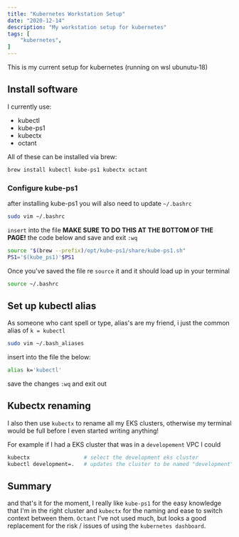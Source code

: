 ```yaml
---
title: "Kubernetes Workstation Setup"
date: "2020-12-14"
description: "My workstation setup for kubernetes"
tags: [
    "kubernetes",
]
---
```


This is my current setup for kubernetes (running on wsl ubunutu-18)

## Install software

I currently use:

- kubectl
- kube-ps1
- kubectx
- octant

All of these can be installed via brew:

``` bash
brew install kubectl kube-ps1 kubectx octant
```

### Configure kube-ps1

after installing kube-ps1 you will also need to update `~/.bashrc`

``` bash
sudo vim ~/.bashrc
```

`insert` into the file **MAKE SURE TO DO THIS AT THE BOTTOM OF THE PAGE!** the code below and save and exit `:wq`

``` bash
source "$(brew --prefix)/opt/kube-ps1/share/kube-ps1.sh"
PS1='$(kube_ps1)'$PS1
```

Once you've saved the file re `source` it and it should load up in your terminal

``` bash
source ~/.bashrc
```

## Set up kubectl alias

As someone who cant spell or type, alias's are my friend, i just the common alias of `k = kubectl`

``` bash
sudo vim ~/.bash_aliases
```

insert into the file the below:

``` bash
alias k='kubectl'
```

save the changes `:wq` and exit out

## Kubectx renaming

I also then use `kubectx` to rename all my EKS clusters, otherwise my terminal would be full before I even started writing anything!

For example if I had a EKS cluster that was in a `developement` VPC I could

``` bash
kubectx                 # select the development eks cluster
kubectl development=.   # updates the cluster to be named "development"
```

## Summary

and that's it for the moment, I really like `kube-ps1` for the easy knowledge that I'm in the right cluster and `kubectx` for the naming and ease to switch context between them. `Octant` I've not used much, but looks a good replacement for the risk / issues of using the `kubernetes dashboard`.
